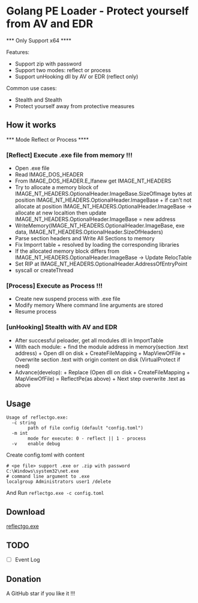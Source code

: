 # Golang PE Loader - Protect yourself from AV and EDR

*** Only Support x64 ****

Features:
* Support zip with password
* Support two modes: reflect or process
* Support unHooking dll by AV or EDR (reflect only)

Common use cases:
* Stealth and Stealth
* Protect yourself away from protective measures

## How it works
*** Mode Reflect or Process ****

### [Reflect] Execute .exe file from memory !!!

- Open .exe file
- Read IMAGE_DOS_HEADER
- From IMAGE_DOS_HEADER.E_lfanew get IMAGE_NT_HEADERS
- Try to allocate a memory block of IMAGE_NT_HEADERS.OptionalHeader.ImageBase.SizeOfImage bytes at position IMAGE_NT_HEADERS.OptionalHeader.ImageBase
      + if can't not allocate at position IMAGE_NT_HEADERS.OptionalHeader.ImageBase -> allocate at new localtion then update IMAGE_NT_HEADERS.OptionalHeader.ImageBase = new address
- WriteMemory(IMAGE_NT_HEADERS.OptionalHeader.ImageBase, exe data, IMAGE_NT_HEADERS.OptionalHeader.SizeOfHeaders) 
- Parse section headers and Write All Sections to memory
- Fix Imporrt table
      + resolved by loading the corresponding libraries
- If the allocated memory block differs from IMAGE_NT_HEADERS.OptionalHeader.ImageBase -> Update RelocTable
- Set RIP at IMAGE_NT_HEADERS.OptionalHeader.AddressOfEntryPoint
- syscall or createThread

### [Process] Execute as Process !!!

- Create new suspend process with .exe file
- Modify memory Where command line arguments are stored
- Resume process

### [unHooking] Stealth with AV and EDR

- After successful peloader, get all modules dll in ImportTable
- With each module:
      + find the module address in memory(section .text address)
      + Open dll on disk
      + CreateFileMapping
      + MapViewOfFile
      + Overwrite section .text with origin content on disk (VirtualProtect if need)
- Advance(develop):
      + Replace (Open dll on disk + CreateFileMapping + MapViewOfFile) = ReflectPe(as above)
      + Next step overwrite .text as above

## Usage

```
Usage of reflectgo.exe:
  -c string
        path of file config (default "config.toml")
  -m int
        mode for execute: 0 - reflect || 1 - process
  -v    enable debug
```

Create config.toml with content
```
# <pe file> support .exe or .zip with password
C:\Windows\system32\net.exe
# command line argument to .exe
localgroup Administrators user1 /delete
```

And Run `reflectgo.exe -c config.toml`

## Download

[reflectgo.exe](https://github.com/namcuongq/reflectgo/releases)

## TODO

* [ ] Event Log

## Donation
A GitHub star if you like it !!!